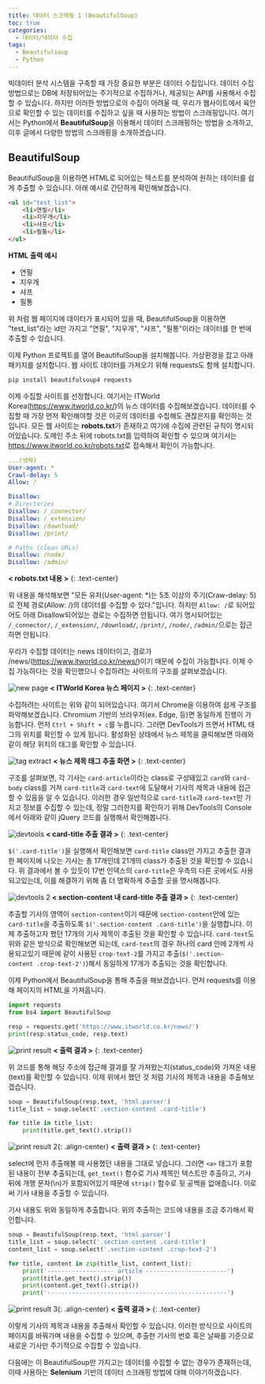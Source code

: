 ```yaml
---
title: 데이터 스크래핑 1 (BeautifulSoup)
toc: true
categories:
  - 데이터/데이터 수집
tags:
  - Beautifulsoup
  - Python
---
```


빅데이터 분석 시스템을 구축할 때 가장 중요한 부분은 데이터 수집입니다. 데이터 수집 방법으로는 DB에 저장되어있는 주기적으로 수집하거나, 제공되는 API를 사용해서 수집할 수 있습니다. 하지만 이러한 방법으로의 수집이 어려울 때, 우리가 웹사이트에서 육안으로 확인할 수 있는 데이터를 수집하고 싶을 때 사용하는 방법이 스크래핑입니다. 여기서는 Python에서 **BeautifulSoup**을 이용해서 데이터 스크래핑하는 방법을 소개하고, 이후 글에서 다양한 방법의 스크래핑을 소개하겠습니다.

## **BeautifulSoup**


BeautifulSoup을 이용하면 HTML로 되어있는 텍스트를 분석하여 원하는 데이터를 쉽게 추출할 수 있습니다. 아래 예시로 간단하게 확인해보겠습니다.

```html
<ul id="test_list">
    <li>연필</li>
    <li>지우개</li>
    <li>샤프</li>
    <li>필통</li>
</ul>
```

**HTML 출력 예시**

* 연필
* 지우개
* 샤프
* 필통

위 처럼 웹 페이지에 데이터가 표시되어 있을 때, BeautifulSoup을 이용하면 "test\_list"라는 id만 가지고 "연필", "지우개", "샤프", "필통"이라는 데이터를 한 번에 추출할 수 있습니다.

이제 Python 프로젝트를 열어 BeautifulSoup을 설치해봅니다. 가상환경을 잡고 아래 패키지를 설치합니다. 웹 사이트 데이터를 가져오기 위해 requests도 함께 설치합니다.

```bash
pip install beautifulsoup4 requests
```

이제 수집할 사이트를 선정합니다. 여기서는 ITWorld Korea(<https://www.itworld.co.kr/>)의 뉴스 데이터를 수집해보겠습니다. 데이터를 수집할 때 가장 먼저 확인해야할 것은 이곳의 데이터를 수집해도 괜찮은지를 확인하는 것입니다. 모든 웹 사이트는 **robots.txt**가 존재하고 여기에 수집에 관련된 규칙이 명시되어있습니다. 도메인 주소 뒤에 robots.txt를 입력하여 확인할 수 있으며 여기서는 <https://www.itworld.co.kr/robots.txt>로 접속해서 확인이 가능합니다.

```yaml
...(생략)
User-agent: *
Crawl-delay: 5
Allow: /

Disallow: 
# Directories
Disallow: /_connector/
Disallow: /_extension/
Disallow: /download/
Disallow: /print/

# Paths (clean URLs)
Disallow: /node/
Disallow: /admin/
```

**< robots.txt 내용 >**
{: .text-center}
<br>

위 내용을 해석해보면 "모든 유저(User-agent: *)는 5초 이상의 주기(Craw-delay: 5)로 전체 경로(Allow: /)의 데이터를 수집할 수 있다."입니다. 하지만 `Allow: /`로 되어있어도 아래 Disallow되어있는 경로는 수집하면 안됩니다. 여기 명시되어있는 `/_connector/`, `/_extension/`, `/download/`, `/print/`, `/node/`, `/admin/`으로는 접근하면 안됩니다.

우리가 수집할 데이터는 news 데이터이고, 경로가 /news/(<https://www.itworld.co.kr/news/>)이기 때문에 수집이 가능합니다. 이제 수집 가능하다는 것을 확인했으니 수집하려는 사이트의 구조를 살펴보겠습니다.

![new page](/assets/images/posts/2022-3-20-data-scraping-using-beautifulsoup/img-1.png)
**< ITWorld Korea 뉴스 페이지 >**
{: .text-center}
<br>

수집하려는 사이트는 위와 같이 되어있습니다. 여기서 Chrome을 이용하여 쉽게 구조를 파악해보겠습니다. Chromium 기반의 브라우저(ex. Edge, 등)면 동일하게 진행이 가능합니다. 먼저 `Ctrl + Shift + c`를 누릅니다. 그러면 DevTools가 뜨면서 HTML 태그의 위치를 확인할 수 있게 됩니다. 활성화된 상태에서 뉴스 제목을 클릭해보면 아래와 같이 해당 위치의 태그를 확인할 수 있습니다.

![tag extract](/assets/images/posts/2022-3-20-data-scraping-using-beautifulsoup/img-2.png)
**< 뉴스 제목 태그 추출 화면 >**
{: .text-center}
<br>

구조를 살펴보면, 각 기사는 `card-article`이라는 class로 구성돼있고 `card`와 `card-body` class를 거쳐 `card-title`과 `card-text`에 도달해서 기사의 제목과 내용에 접근할 수 있음을 알 수 있습니다. 이러한 경우 일반적으로 `card-title`과 `card-text`만 가지고 정보를 수집할 수 있는데, 정말 그러한지를 확인하기 위해 DevTools의 Console에서 아래와 같이 jQuery 코드를 실행해서 확인해봅니다.

![devtools](/assets/images/posts/2022-3-20-data-scraping-using-beautifulsoup/img-3.png)
**< card-title 추출 결과 >**
{: .text-center}
<br>

`$('.card-title')`을 실행해서 확인해보면 `card-title` class만 가지고 추출한 결과 한 페이지에 나오는 기사는 총 17개인데 21개의 class가 추출된 것을 확인할 수 있습니다. 위 결과에서 볼 수 있듯이 17번 인덱스의 `card-title`은 우측의 다른 곳에서도 사용되고있는데, 이를 해결하기 위해 좀 더 명확하게 추출할 곳을 명시해봅니다.

![devtools 2](/assets/images/posts/2022-3-20-data-scraping-using-beautifulsoup/img-4.png)
**< section-content 내 card-title 추출 결과 >**
{: .text-center}
<br>

추출할 기사의 영역이 `section-content`이기 때문에 `section-content`안에 있는 `card-title`을 추출하도록 `$('.section-content .card-title')`을 실행합니다. 이제 추출하고자 했던 17개의 기사 제목이 추출된 것을 확인할 수 있습니다. `card-text`도 위와 같은 방식으로 확인해보면 되는데, `card-text`의 경우 하나의 card 안에 2개씩 사용되고있기 때문에 같이 사용된 `crop-text-2`를 가지고 추출(`$('.section-content .crop-text-2')`)해서 동일하게 17개가 추출되는 것을 확인합니다.

이제 Python에서 BeautifulSoup을 통해 추출을 해보겠습니다. 먼저 requests를 이용해 페이지의 HTML을 가져옵니다.

```python
import requests
from bs4 import BeautifulSoup

resp = requests.get('https://www.itworld.co.kr/news/')
print(resp.status_code, resp.text)
```

![print result](/assets/images/posts/2022-3-20-data-scraping-using-beautifulsoup/img-5.png)
**< 출력 결과 >**
{: .text-center}
<br>

위 코드를 통해 해당 주소에 접근해 결과를 잘 가져왔는지(status_code)와 가져온 내용(text)를 확인할 수 있습니다. 이제 위에서 했던 것 처럼 기사의 제목과 내용을 추출해보겠습니다. 

```python
soup = BeautifulSoup(resp.text, 'html.parser')
title_list = soup.select('.section-content .card-title')

for title in title_list:
    print(title.get_text().strip())
```

![print result 2](/assets/images/posts/2022-3-20-data-scraping-using-beautifulsoup/img-6.png){: .align-center}
**< 출력 결과 >**
{: .text-center}
<br>

select에 먼저 추출해볼 때 사용했던 내용을 그대로 넣습니다. 그러면 `<a>` 태그가 포함된 내용이 전부 추출되는데, `get_text()` 함수로 기사 제목인 텍스트만 추출하고, 기사 뒤에 개행 문자(\n)가 포함되어있기 때문에 `strip()` 함수로 뒷 공백을 없애줍니다. 이로써 기사 내용을 추출할 수 있습니다.

기사 내용도 위와 동일하게 추출합니다. 위의 추출하는 코드에 내용을 조금 추가해서 확인합니다.

```python
soup = BeautifulSoup(resp.text, 'html.parser')
title_list = soup.select('.section-content .card-title')
content_list = soup.select('.section-content .crop-text-2')

for title, content in zip(title_list, content_list):
    print('------------------- article -----------------------')
    print(title.get_text().strip())
    print(content.get_text().strip())
    print('---------------------------------------------------')
```

![print result 3](/assets/images/posts/2022-3-20-data-scraping-using-beautifulsoup/img-7.png){: .align-center}
**< 출력 결과 >**
{: .text-center}
<br>

이렇게 기사의 제목과 내용을 추출해서 확인할 수 있습니다. 이러한 방식으로 사이트의 페이지를 바꿔가며 내용을 수집할 수 있으며, 추출한 기사의 번호 혹은 날짜를 기준으로 새로운 기사만 주기적으로 수집할 수 있습니다.

다음에는 이 BeautifulSoup만 가지고는 데이터를 수집할 수 없는 경우가 존재하는데, 이때 사용하는 **Selenium** 기반의 데이터 스크래핑 방법에 대해 이야기하겠습니다. 
